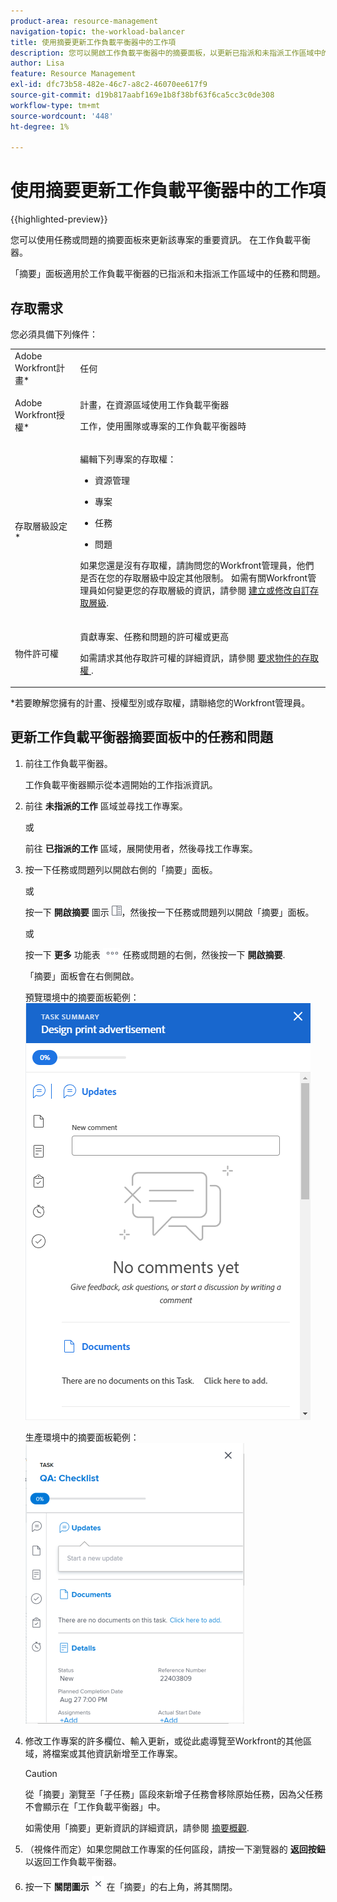 ```yaml
---
product-area: resource-management
navigation-topic: the-workload-balancer
title: 使用摘要更新工作負載平衡器中的工作項
description: 您可以開啟工作負載平衡器中的摘要面板，以更新已指派和未指派工作區域中的工作專案。
author: Lisa
feature: Resource Management
exl-id: dfc73b58-482e-46c7-a8c2-46070ee617f9
source-git-commit: d19b817aabf169e1b8f38bf63f6ca5cc3c0de308
workflow-type: tm+mt
source-wordcount: '448'
ht-degree: 1%

---
```


# 使用摘要更新工作負載平衡器中的工作項

{{highlighted-preview}}

您可以使用任務或問題的摘要面板來更新該專案的重要資訊。 在工作負載平衡器。

「摘要」面板適用於工作負載平衡器的已指派和未指派工作區域中的任務和問題。

## 存取需求

您必須具備下列條件：

<table style="table-layout:auto"> 
 <col> 
 <col> 
 <tbody> 
  <tr> 
   <td role="rowheader">Adobe Workfront計畫*</td> 
   <td> <p>任何 </p> </td> 
  </tr> 
  <tr> 
   <td role="rowheader">Adobe Workfront授權*</td> 
   <td> <p>計畫，在資源區域使用工作負載平衡器</p>
   <p>工作，使用團隊或專案的工作負載平衡器時</p> 
 </p> </td> 
  </tr> 
  <tr> 
   <td role="rowheader">存取層級設定*</td> 
   <td> <p>編輯下列專案的存取權：</p> 
    <ul> 
     <li> <p>資源管理</p> </li> 
     <li> <p>專案</p> </li> 
     <li> <p>任務</p> </li> 
     <li> <p>問題</p> </li> 
    </ul> <p>如果您還是沒有存取權，請詢問您的Workfront管理員，他們是否在您的存取層級中設定其他限制。 如需有關Workfront管理員如何變更您的存取層級的資訊，請參閱 <a href="../../administration-and-setup/add-users/configure-and-grant-access/create-modify-access-levels.md" class="MCXref xref">建立或修改自訂存取層級</a>.</p> </td> 
  </tr> 
  <tr> 
   <td role="rowheader">物件許可權</td> 
   <td> <p>貢獻專案、任務和問題的許可權或更高 </p> <p>如需請求其他存取許可權的詳細資訊，請參閱 <a href="../../workfront-basics/grant-and-request-access-to-objects/request-access.md" class="MCXref xref">要求物件的存取權 </a>.</p> </td> 
  </tr> 
 </tbody> 
</table>

&#42;若要瞭解您擁有的計畫、授權型別或存取權，請聯絡您的Workfront管理員。

## 更新工作負載平衡器摘要面板中的任務和問題

1. 前往工作負載平衡器。

   工作負載平衡器顯示從本週開始的工作指派資訊。

1. 前往 **未指派的工作** 區域並尋找工作專案。

   或

   前往 **已指派的工作** 區域，展開使用者，然後尋找工作專案。

1. 按一下任務或問題列以開啟右側的「摘要」面板。

   或

   按一下 **開啟摘要** 圖示 ![](assets/summary-panel-icon.png)，然後按一下任務或問題列以開啟「摘要」面板。

   或

   按一下 **更多** 功能表 ![](assets/more-icon.png) 任務或問題的右側，然後按一下 **開啟摘要**.

   「摘要」面板會在右側開啟。

   <div class="preview">

   預覽環境中的摘要面板範例：
   ![摘要面板](assets/summary-panel-task-wb-new-comments.png)

   </div>

   生產環境中的摘要面板範例：
   ![摘要面板](assets/summary-panel-for-task-in-workload-balancer-350x449.png)

1. 修改工作專案的許多欄位、輸入更新，或從此處導覽至Workfront的其他區域，將檔案或其他資訊新增至工作專案。

   >[!CAUTION]
   >
   >從「摘要」瀏覽至「子任務」區段來新增子任務會移除原始任務，因為父任務不會顯示在「工作負載平衡器」中。

   如需使用「摘要」更新資訊的詳細資訊，請參閱 [摘要概觀](../../workfront-basics/the-new-workfront-experience/summary-overview.md).

1. （視條件而定）如果您開啟工作專案的任何區段，請按一下瀏覽器的 **返回按鈕** 以返回工作負載平衡器。
1. 按一下 **關閉圖示** ![](assets/close-icon.png) 在「摘要」的右上角，將其關閉。
